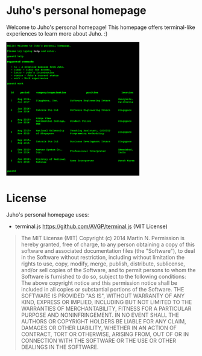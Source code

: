 # Juho's personal homepage
Welcome to Juho's personal homepage! This homepage offers terminal-like experiences to learn more about Juho. :)

<img src="https://raw.githubusercontent.com/chlee0925/chlee0925.github.io/master/sample_screenshot.png" width="70%">

# License
Juho's personal homepage uses:
 - terminal.js https://github.com/AVGP/terminal.js (MIT License)
>The MIT License (MIT)
>Copyright (c) 2014 Martin N.
>Permission is hereby granted, free of charge, to any person obtaining a copy of this software and associated documentation files (the "Software"), to deal in the Software without restriction, including without limitation the rights to use, copy, modify, merge, publish, distribute, sublicense, and/or sell copies of the Software, and to permit persons to whom the Software is furnished to do so, subject to the following conditions:
>The above copyright notice and this permission notice shall be included in all copies or substantial portions of the Software.
>THE SOFTWARE IS PROVIDED "AS IS", WITHOUT WARRANTY OF ANY KIND, EXPRESS OR IMPLIED, INCLUDING BUT NOT LIMITED TO THE WARRANTIES OF MERCHANTABILITY, FITNESS FOR A PARTICULAR PURPOSE AND NONINFRINGEMENT. IN NO EVENT SHALL THE AUTHORS OR COPYRIGHT HOLDERS BE LIABLE FOR ANY CLAIM, DAMAGES OR OTHER LIABILITY, WHETHER IN AN ACTION OF CONTRACT, TORT OR OTHERWISE, ARISING FROM, OUT OF OR IN CONNECTION WITH THE SOFTWARE OR THE USE OR OTHER DEALINGS IN THE SOFTWARE.
